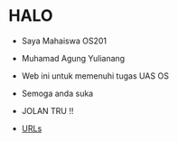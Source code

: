 # HALO 
* Saya Mahaiswa OS201
* Muhamad Agung Yulianang
* Web ini untuk memenuhi tugas UAS OS
* Semoga anda suka
* JOLAN TRU !!

* [URLs](URLs/)
